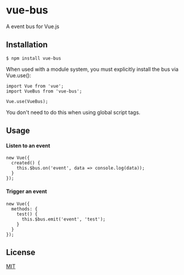 # vue-bus
A event bus for Vue.js

## Installation
```
$ npm install vue-bus
```
When used with a module system, you must explicitly install the bus via Vue.use():
```
import Vue from 'vue';
import VueBus from 'vue-bus';

Vue.use(VueBus);
```
You don't need to do this when using global script tags.

## Usage
#### Listen to an event
```
new Vue({
  created() {
    this.$bus.on('event', data => console.log(data));
  }
});
```
#### Trigger an event
```
new Vue({
  methods: {
    test() {
      this.$bus.emit('event', 'test');
    }
  }
});
```

## License
[MIT](http://opensource.org/licenses/MIT)
